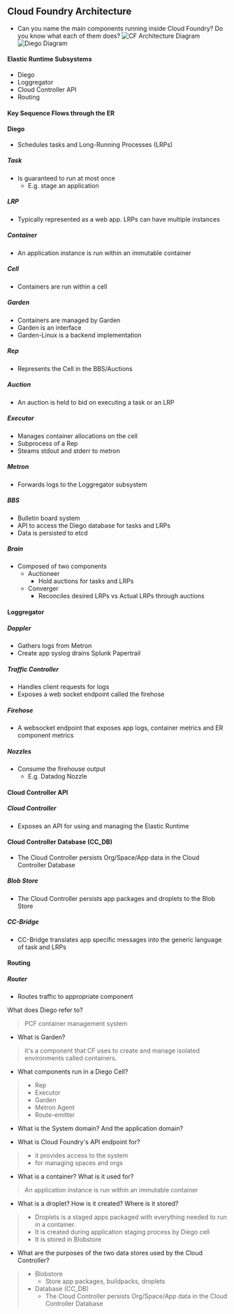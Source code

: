 ## Cloud Foundry Architecture

- Can you name the main components running inside Cloud Foundry? Do you know what each of them does?
![CF Architecture Diagram](https://github.com/djitz/pcf-study-notes/raw/master/images/cf_architecture_block.png)
![Diego Diagram](https://github.com/djitz/pcf-study-notes/blob/master/images/diego-overview.png)

#### Elastic Runtime Subsystems 
- Diego 
- Loggregator 
- Cloud Controller API 
- Routing 
 
#### Key Sequence Flows through the ER 
 
#### Diego 
- Schedules tasks and Long-Running Processes (LRPs) 

##### Task 
- Is guaranteed to run at most once  
  - E.g. stage an application 

##### LRP 
- Typically represented as a web app. LRPs can have multiple instances 

##### Container 
- An application instance is run within an immutable container 

##### Cell 
- Containers are run within a cell 

##### Garden 
- Containers are managed by Garden 
- Garden is an interface 
- Garden-Linux is a backend implementation 

##### Rep 
- Represents the Cell in the BBS/Auctions 

##### Auction 
- An auction is held to bid on executing a task or an LRP 

##### Executor 
- Manages container allocations on the cell 
- Subprocess of a Rep 
- Steams stdout and stderr to metron 

##### Metron 
- Forwards logs to the Loggregator subsystem 

##### BBS 
- Bulletin board system 
- API to access the Diego database for tasks and LRPs 
- Data is persisted to etcd 

##### Brain 
- Composed of two components 
   - Auctioneer 
       - Hold auctions for tasks and LRPs 
   - Converger 
       - Reconciles desired LRPs vs Actual LRPs through auctions 
 
#### Loggregator 

##### Doppler 
- Gathers logs from Metron 
- Create app syslog drains 
Splunk 
Papertrail 

##### Traffic Controller 
- Handles client requests for logs 
- Exposes a web socket endpoint called the firehose 

##### Firehose 
- A websocket endpoint that exposes app logs, container metrics and ER component metrics 

##### Nozzles 
- Consume the firehouse output 
    - E.g. Datadog Nozzle 
 
 
#### Cloud Controller API 
##### Cloud Controller 
- Exposes an API for using and  managing the Elastic Runtime 
#### Cloud Controller Database (CC_DB)
- The Cloud Controller persists Org/Space/App data in the Cloud Controller Database 
##### Blob Store 
- The Cloud Controller persists app packages and droplets to the Blob Store 
##### CC-Bridge 
- CC-Bridge translates app specific messages into the generic language of task and LRPs 
 
 
#### Routing 
##### Router 
- Routes traffic to appropriate component 
 


What does Diego refer to?
> PCF container management system

- What is Garden?
> it's a component that CF uses to create and manage isolated environments called containers.

- What components run in a Diego Cell?
> - Rep
> - Executor
> - Garden
> - Metron Agent
> - Route-emitter

- What is the System domain? And the application domain?

- What is Cloud Foundry's API endpoint for?
> - it provides access to the system
> - for managing spaces and orgs

- What is a container? What is it used for?
> An application instance is run within an immutable container

- What is a droplet? How is it created? Where is it stored?
> - Droplets is a staged apps packaged with everything needed to run in a container.
> - It is created during application staging process by Diego cell
> - It is stored in Blobstore

- What are the purposes of the two data stores used by the Cloud Controller?
> - Blobstore
>    - Store app packages, buildpacks, droplets
> - Database (CC_DB)
>    - The Cloud Controller persists Org/Space/App data in the Cloud Controller Database
